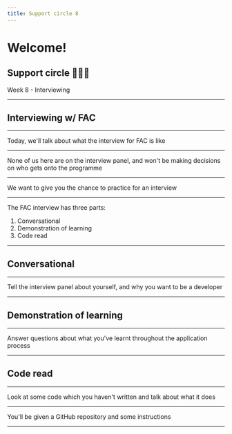 ```yaml
---
title: Support circle 8
---
```


# Welcome!

## Support circle 👩🏽‍💻

Week 8 - Interviewing

---

<!-- {.secondary inverted}-->

## Interviewing w/ FAC

---

Today, we'll talk about what the interview for FAC is like

---

None of us here are on the interview panel, and won't be making decisions on who gets onto the programme

---

We want to give you the chance to practice for an interview

---

The FAC interview has three parts:

1. Conversational
1. Demonstration of learning
1. Code read

---

## Conversational

---

Tell the interview panel about yourself, and why you want to be a developer

---

## Demonstration of learning

---

Answer questions about what you've learnt throughout the application process

---

## Code read

---

Look at some code which you haven't written and talk about what it does

---

You'll be given a GitHub repository and some instructions

---

